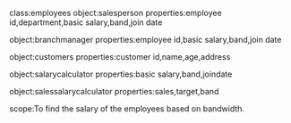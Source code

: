 class:employees
object:salesperson
properties:employee id,department,basic salary,band,join date

object:branchmanager
properties:employee id,basic salary,band,join date

object:customers
properties:customer id,name,age,address

object:salarycalculator
properties:basic salary,band,joindate

object:salessalarycalculator
properties:sales,target,band




scope:To find the salary of the employees based on bandwidth.
